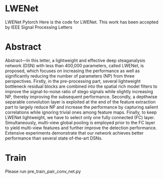 # LWENet
LWENet Pytorch
Here is the code for LWENet.
This work has been accepted by IEEE Signal Processing Letters
# Abstract
Abstract—In this letter, a lightweight and effective deep steaganalysis network (DSN) with less than 400,000 parameters, called LWENet, is proposed, which focuses on increasing the performance as well as significantly reducing the number of parameters (NP) from three perspectives. Firstly, in the pre-processing part, several lightweight bottleneck residual blocks are combined into the spatial rich model filters to improve the signal-to-noise ratio of stego signals while slightly increasing NP, thereby improving the subsequent performance. Secondly, a depthwise separable convolution layer is exploited at the end of the feature extraction part to largely reduce NP and increase the performance by capturing salient correlations while ignoring trivial ones among feature maps. Finally, to keep LWENet lightweight, we have to select only one fully connected (FC) layer. Simultaneously, multi-view global pooling is employed prior to the FC layer to yield multi-view features and further improve the detection performance. Extensive experiments demonstrate that our network achieves better performance than several state of-the-art DSNs.
# Train
Please run  pre_train_pair_conv_net.py
